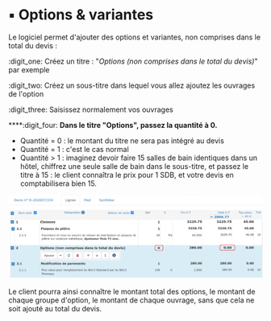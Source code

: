 # ▪ Options  &  variantes

Le logiciel permet d'ajouter des options et variantes, non comprises dans le total du devis :

:digit\_one: Créez un titre : "_Options (non comprises dans le total du devis)_" par exemple

:digit\_two: Créez un sous-titre dans lequel vous allez ajoutez les ouvrages de l'option

:digit\_three: Saisissez normalement vos ouvrages

****:digit\_four: **Dans le titre "Options", passez la quantité à 0.**

* Quantité = 0 : le montant du titre ne sera pas intégré au devis
* Quantité = 1 : c'est le cas normal
* Quantité > 1 : imaginez devoir faire 15 salles de bain identiques dans un hôtel, chiffrez une seule salle de bain dans le sous-titre, et passez le titre à 15 : le client connaîtra le prix pour 1 SDB, et votre devis en comptabilisera bien 15.

![](<../../.gitbook/assets/screenshot-30- (2).png>)

Le client pourra ainsi connaître le montant total des options, le montant de chaque groupe d'option, le montant de chaque ouvrage, sans que cela ne soit ajouté au total du devis.
